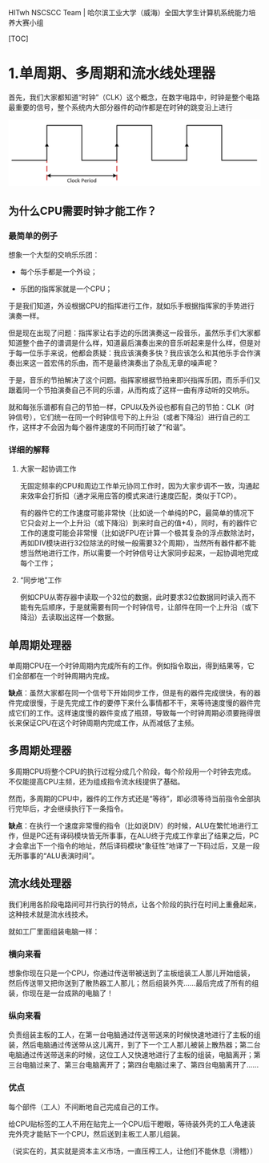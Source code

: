 HITwh NSCSCC Team | 哈尔滨工业大学（威海）全国大学生计算机系统能力培养大赛小组

[TOC]

# 1.单周期、多周期和流水线处理器

首先，我们大家都知道“时钟”（CLK）这个概念，在数字电路中，时钟是整个电路最重要的信号，整个系统内大部分器件的动作都是在时钟的跳变沿上进行

![clk](./pic/1/1.jpg)

## 为什么CPU需要时钟才能工作？

### 最简单的例子

想象一个大型的交响乐乐团：

- 每个乐手都是一个外设；

- 乐团的指挥家就是一个CPU；

于是我们知道，外设根据CPU的指挥进行工作，就如乐手根据指挥家的手势进行演奏一样。

但是现在出现了问题：指挥家让右手边的乐团演奏这一段音乐，虽然乐手们大家都知道整个曲子的谱调是什么样，知道最后演奏出来的音乐听起来是什么样，但是对于每一位乐手来说，他都会质疑：我应该演奏多快？我应该怎么和其他乐手合作演奏出来这一首宏伟的乐曲，而不是最终演奏出了杂乱无章的噪声呢？

于是，音乐的节拍解决了这个问题。指挥家根据节拍来即兴指挥乐团，而乐手们又跟着同一个节拍演奏自己不同的乐谱，从而构成了这样一曲有序动听的交响乐。

就和每张乐谱都有自己的节拍一样，CPU以及外设也都有自己的节拍：CLK（时钟信号），它们统一在同一个时钟信号下的上升沿（或者下降沿）进行自己的工作，这样才不会因为每个器件速度的不同而打破了“和谐”。

### 详细的解释

1. 大家一起协调工作

   无固定频率的CPU和周边工作单元协同工作时，因为大家步调不一致，沟通起来效率会打折扣（通才采用应答的模式来进行速度匹配，类似于TCP）。

   有的器件它的工作速度可能非常快（比如说一个单纯的PC，最简单的情况下它只会对上一个上升沿（或下降沿）到来时自己的值+4），同时，有的器件它工作的速度可能会非常慢（比如说FPU在计算一个极其复杂的浮点数除法时，再如DIV模块进行32位除法的时候一般需要32个周期），当然所有器件都不能想当然地进行工作，所以需要一个时钟信号让大家同步起来，一起协调地完成每个工作；

2. “同步地”工作

   例如CPU从寄存器中读取一个32位的数据，此时要求32位数据同时读入而不能有先后顺序，于是就需要有同一个时钟信号，让部件在同一个上升沿（或下降沿）去读取出这样一个数据。

## 单周期处理器

单周期CPU在一个时钟周期内完成所有的工作。例如指令取出，得到结果等，它们全部都在一个时钟周期内完成。

**缺点**：虽然大家都在同一个信号下开始同步工作，但是有的器件完成很快，有的器件完成很慢，于是先完成工作的要停下来什么事情都不干，来等待速度慢的器件完成它们的工作。这样速度慢的器件变成了瓶颈，导致每一个时钟周期必须要拖得很长来保证CPU在这个时钟周期内完成工作，从而减低了主频。

## 多周期处理器

多周期CPU将整个CPU的执行过程分成几个阶段，每个阶段用一个时钟去完成。不仅能提高CPU主频，还为组成指令流水线提供了基础。

然而，多周期的CPU中，器件的工作方式还是“等待”，即必须等待当前指令全部执行完毕后，才会继续执行下一条指令。

**缺点**：在执行一个速度非常慢的指令（比如说DIV）的时候，ALU在繁忙地进行工作，但是PC还有译码模块皆无所事事，在ALU终于完成工作拿出了结果之后，PC才会拿出下一个指令的地址，然后译码模块“象征性”地译了一下码过后，又是一段无所事事的“ALU表演时间”。

## 流水线处理器

我们利用各阶段电路间可并行执行的特点，让各个阶段的执行在时间上重叠起来，这种技术就是流水线技术。

就如工厂里面组装电脑一样：

### 横向来看

想象你现在只是一个CPU，你通过传送带被送到了主板组装工人那儿开始组装，然后传送带又把你送到了散热器工人那儿；然后组装外壳……最后完成了所有的组装，你现在是一台成熟的电脑了！

### 纵向来看

负责组装主板的工人，在第一台电脑通过传送带送来的时候快速地进行了主板的组装，然后电脑通过传送带从这儿离开，到了下一个工人那儿被装上散热器；第二台电脑通过传送带送来的时候，这位工人又快速地进行了主板的组装，电脑离开；第三台电脑过来了、第三台电脑离开了；第四台电脑过来了、第四台电脑离开了……

### 优点

每个部件（工人）不间断地自己完成自己的工作。

给CPU贴标签的工人不用在贴完上一个CPU后干瞪眼，等待装外壳的工人龟速装完外壳才能贴下一个CPU，然后送到主板工人那儿组装。

（说实在的，其实就是资本主义市场，一直压榨工人，让他们不能休息（滑稽））
